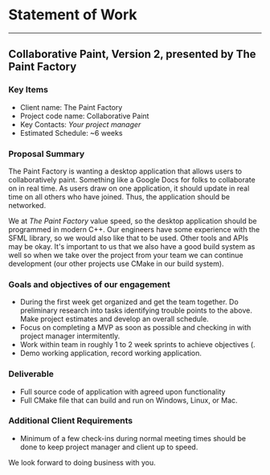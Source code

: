 # Statement of Work

<hr>

## Collaborative Paint, Version 2, presented by The Paint Factory


### Key Items

* Client name: The Paint Factory
* Project code name: Collaborative Paint
* Key Contacts: *Your project manager*
* Estimated Schedule: ~6 weeks

### Proposal Summary

The Paint Factory is wanting a desktop application that allows users to collaboratively paint. Something like a Google Docs for folks to collaborate on in real time. As users draw on one application, it should update in real time on all others who have joined. Thus, the application should be networked.

We at *The Paint Factory* value speed, so the desktop application should be programmed in modern C++. Our engineers have some experience with the SFML library, so we would also like that to be used. Other tools and APIs may be okay. It's important to us that we also have a good build system as well so when we take over the project from your team we can continue development (our other projects use CMake in our build system).

### Goals and objectives of our engagement

- During the first week get organized and get the team together. Do preliminary research into tasks identifying trouble points to the above. Make project estimates and develop an overall schedule.
- Focus on completing a MVP as soon as possible and checking in with project manager intermitently.
- Work within team in roughly 1 to 2 week sprints to achieve objectives (.
- Demo working application, record working application.

### Deliverable

- Full source code of application with agreed upon functionality
- Full CMake file that can build and run on Windows, Linux, or Mac.

### Additional Client Requirements

- Minimum of a few check-ins during normal meeting times should be done to keep project manager and client up to speed.

We look forward to doing business with you.
